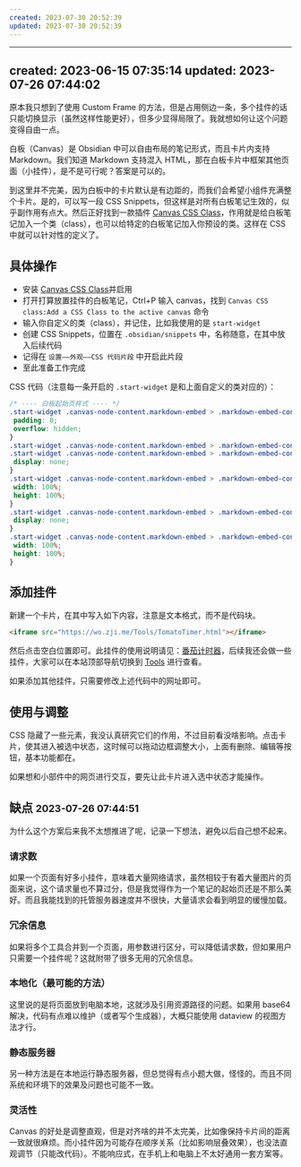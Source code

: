 ```yaml
---
created: 2023-07-30 20:52:39
updated: 2023-07-30 20:52:39
---
```


---
created:  2023-06-15 07:35:14
updated: 2023-07-26 07:44:02
---

原本我只想到了使用 Custom Frame  的方法，但是占用侧边一条，多个挂件的话只能切换显示（虽然这样性能更好），但多少显得局限了。我就想如何让这个问题变得自由一点。

白板（Canvas）是 Obsidian 中可以自由布局的笔记形式，而且卡片内支持 Markdown。我们知道 Markdown 支持混入 HTML，那在白板卡片中框架其他页面（小挂件），是不是可行呢？答案是可以的。

到这里并不完美，因为白板中的卡片默认是有边距的，而我们会希望小组件充满整个卡片。是的，可以写一段 CSS Snippets，但这样是对所有白板笔记生效的，似乎副作用有点大。然后正好找到一款插件 [Canvas CSS Class](https://github.com/Lisandra-dev/obsidian-canvas-css-class)，作用就是给白板笔记加入一个类（class），也可以给特定的白板笔记加入你预设的类。这样在 CSS 中就可以针对性的定义了。

## 具体操作

- 安装 [Canvas CSS Class](https://github.com/Lisandra-dev/obsidian-canvas-css-class)并启用
- 打开打算放置挂件的白板笔记，Ctrl+P 输入 canvas，找到 `Canvas CSS class:Add a CSS Class to the active canvas` 命令
- 输入你自定义的类（class），并记住，比如我使用的是 `start-widget` 
- 创建 CSS Snippets，位置在 `.obsidian/snippets` 中，名称随意，在其中放入后续代码
- 记得在 `设置——外观——CSS 代码片段` 中开启此片段
- 至此准备工作完成

CSS 代码（注意每一条开启的 `.start-widget` 是和上面自定义的类对应的）：

 ```css
/* ---- 白板起始页样式 ---- */
.start-widget .canvas-node-content.markdown-embed > .markdown-embed-content > .markdown-preview-view {
  padding: 0;
  overflow: hidden;
}
.start-widget .canvas-node-content.markdown-embed > .markdown-embed-content > .markdown-preview-view::before,
.start-widget .canvas-node-content.markdown-embed > .markdown-embed-content > .markdown-preview-view::after {
  display: none;
}
.start-widget .canvas-node-content.markdown-embed > .markdown-embed-content > .markdown-preview-view > .markdown-preview-sizer > div {
  width: 100%;
  height: 100%;
}
.start-widget .canvas-node-content.markdown-embed > .markdown-embed-content > .markdown-preview-view > .markdown-preview-sizer > div。markdown-preview-pusher {
  display: none;
}
.start-widget .canvas-node-content.markdown-embed > .markdown-embed-content > .markdown-preview-view > .markdown-preview-sizer > div > iframe {
  width: 100%;
  height: 100%;
}
```

## 添加挂件

新建一个卡片，在其中写入如下内容，注意是文本格式，而不是代码块。

```html
<iframe src="https://wo.zji.me/Tools/TomatoTimer.html"></iframe>
```

然后点击空白位置即可。此挂件的使用说明请见：[番茄计时器](/Tools/TomatoTimer)，后续我还会做一些挂件，大家可以在本站顶部导航切换到 [Tools](/Tools/) 进行查看。

如果添加其他挂件，只需要修改上述代码中的网址即可。

## 使用与调整

CSS 隐藏了一些元素，我没认真研究它们的作用，不过目前看没啥影响。点击卡片，使其进入被选中状态，这时候可以拖动边框调整大小，上面有删除、编辑等按钮，基本功能都在。

如果想和小部件中的网页进行交互，要先让此卡片进入选中状态才能操作。

## 缺点 <small>2023-07-26 07:44:51</small>

为什么这个方案后来我不太想推进了呢，记录一下想法，避免以后自己想不起来。

### 请求数

如果一个页面有好多小挂件，意味着大量网络请求，虽然相较于有着大量图片的页面来说，这个请求量也不算过分，但是我觉得作为一个笔记的起始页还是不那么美好。而且我能找到的托管服务器速度并不很快，大量请求会看到明显的缓慢加载。

### 冗余信息

如果将多个工具合并到一个页面，用参数进行区分，可以降低请求数，但如果用户只需要一个挂件呢？这就附带了很多无用的冗余信息。

### 本地化（最可能的方法）

这里说的是将页面放到电脑本地，这就涉及引用资源路径的问题。如果用 base64 解决，代码有点难以维护（或者写个生成器），大概只能使用 dataview 的视图方法才行。

### 静态服务器

另一种方法是在本地运行静态服务器，但总觉得有点小题大做，怪怪的。而且不同系统和环境下的效果及问题也可能不一致。

### 灵活性

Canvas 的好处是调整直观，但是对齐啥的并不太完美，比如像保持卡片间的距离一致就很麻烦。而小挂件因为可能存在顺序关系（比如影响层叠效果），也没法直观调节（只能改代码）。不能响应式，在手机上和电脑上不太好通用一套方案等。
